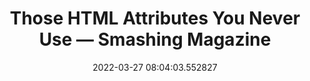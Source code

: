 ---
date: 2022-03-27 08:04:03.552827
link:
  source: web
  source_url: https://roytang.net
  text: Those HTML Attributes You Never Use — Smashing Magazine
  url: https://www.smashingmagazine.com/2022/03/html-attributes-you-never-use/?ref=refind
source: web
syndicated:
- type: mastodon
  url: https://mastodon.technology/users/roytang/statuses/108027461253616186
- type: twitter
  url: https://twitter.com/roytang/status/1507991832479006720/
tags:
- html
- software-development
title: Those HTML Attributes You Never Use — Smashing Magazine
---